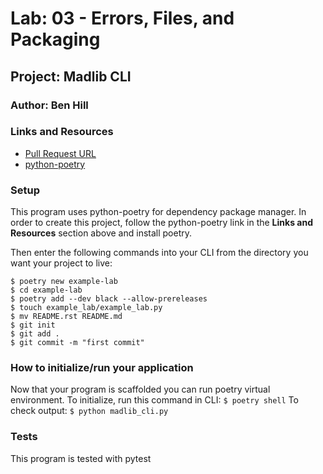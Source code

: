 # Lab: 03 - Errors, Files, and Packaging
## Project: Madlib CLI
### Author: Ben Hill
### Links and Resources
- [Pull Request URL](https://github.com/ben-hill33/madlib-cli/compare/madlib?expand=1)
- [python-poetry](https://python-poetry.org/)
### Setup
This program uses python-poetry for dependency package manager. In order to create this project, follow the python-poetry link in the **Links and Resources** section above and install poetry.

Then enter the following commands into your CLI from the directory you want your project to live:
```
$ poetry new example-lab
$ cd example-lab
$ poetry add --dev black --allow-prereleases
$ touch example_lab/example_lab.py
$ mv README.rst README.md
$ git init
$ git add .
$ git commit -m "first commit"
```
### How to initialize/run your application
Now that your program is scaffolded you can run poetry virtual environment.
To initialize, run this command in CLI:
```$ poetry shell```
To check output:
```$ python madlib_cli.py```
### Tests
This program is tested with pytest